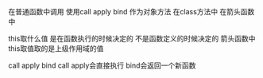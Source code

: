 在普通函数中调用
使用call apply bind 
作为对象方法
在class方法中
在箭头函数中

this取什么值 是在函数执行的时候决定的 不是函数定义的时候决定的
箭头函数中this取值取的是上级作用域的值



call  apply  bind
call apply会直接执行 bind会返回一个新函数